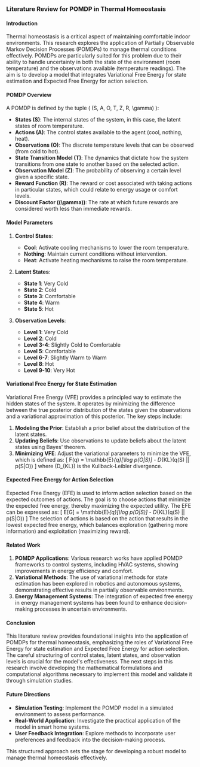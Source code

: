 ### Literature Review for POMDP in Thermal Homeostasis

#### Introduction
Thermal homeostasis is a critical aspect of maintaining comfortable indoor environments. This research explores the application of Partially Observable Markov Decision Processes (POMDPs) to manage thermal conditions effectively. POMDPs are particularly suited for this problem due to their ability to handle uncertainty in both the state of the environment (room temperature) and the observations available (temperature readings). The aim is to develop a model that integrates Variational Free Energy for state estimation and Expected Free Energy for action selection.

#### POMDP Overview
A POMDP is defined by the tuple \( (S, A, O, T, Z, R, \gamma) \):
- **States (S)**: The internal states of the system, in this case, the latent states of room temperature.
- **Actions (A)**: The control states available to the agent (cool, nothing, heat).
- **Observations (O)**: The discrete temperature levels that can be observed (from cold to hot).
- **State Transition Model (T)**: The dynamics that dictate how the system transitions from one state to another based on the selected action.
- **Observation Model (Z)**: The probability of observing a certain level given a specific state.
- **Reward Function (R)**: The reward or cost associated with taking actions in particular states, which could relate to energy usage or comfort levels.
- **Discount Factor (\(\gamma\))**: The rate at which future rewards are considered worth less than immediate rewards.

#### Model Parameters
1. **Control States**: 
   - **Cool**: Activate cooling mechanisms to lower the room temperature.
   - **Nothing**: Maintain current conditions without intervention.
   - **Heat**: Activate heating mechanisms to raise the room temperature.

2. **Latent States**: 
   - **State 1**: Very Cold
   - **State 2**: Cold
   - **State 3**: Comfortable
   - **State 4**: Warm
   - **State 5**: Hot

3. **Observation Levels**:
   - **Level 1**: Very Cold
   - **Level 2**: Cold
   - **Level 3-4**: Slightly Cold to Comfortable
   - **Level 5**: Comfortable
   - **Level 6-7**: Slightly Warm to Warm
   - **Level 8**: Hot
   - **Level 9-10**: Very Hot

#### Variational Free Energy for State Estimation
Variational Free Energy (VFE) provides a principled way to estimate the hidden states of the system. It operates by minimizing the difference between the true posterior distribution of the states given the observations and a variational approximation of this posterior. The key steps include:
1. **Modeling the Prior**: Establish a prior belief about the distribution of the latent states.
2. **Updating Beliefs**: Use observations to update beliefs about the latent states using Bayes' theorem.
3. **Minimizing VFE**: Adjust the variational parameters to minimize the VFE, which is defined as:
   \[
   F(q) = \mathbb{E}_{q}[\log p(O|S)] - D_{KL}(q(S) || p(S|O))
   \]
   where \(D_{KL}\) is the Kullback-Leibler divergence.

#### Expected Free Energy for Action Selection
Expected Free Energy (EFE) is used to inform action selection based on the expected outcomes of actions. The goal is to choose actions that minimize the expected free energy, thereby maximizing the expected utility. The EFE can be expressed as:
\[
E[G] = \mathbb{E}_{q}[\log p(O|S)] - D_{KL}(q(S) || p(S|O))
\]
The selection of actions is based on the action that results in the lowest expected free energy, which balances exploration (gathering more information) and exploitation (maximizing reward).

#### Related Work
1. **POMDP Applications**: Various research works have applied POMDP frameworks to control systems, including HVAC systems, showing improvements in energy efficiency and comfort.
2. **Variational Methods**: The use of variational methods for state estimation has been explored in robotics and autonomous systems, demonstrating effective results in partially observable environments.
3. **Energy Management Systems**: The integration of expected free energy in energy management systems has been found to enhance decision-making processes in uncertain environments.

#### Conclusion
This literature review provides foundational insights into the application of POMDPs for thermal homeostasis, emphasizing the roles of Variational Free Energy for state estimation and Expected Free Energy for action selection. The careful structuring of control states, latent states, and observation levels is crucial for the model's effectiveness. The next steps in this research involve developing the mathematical formulations and computational algorithms necessary to implement this model and validate it through simulation studies.

#### Future Directions
- **Simulation Testing**: Implement the POMDP model in a simulated environment to assess performance.
- **Real-World Application**: Investigate the practical application of the model in smart home systems.
- **User Feedback Integration**: Explore methods to incorporate user preferences and feedback into the decision-making process.

This structured approach sets the stage for developing a robust model to manage thermal homeostasis effectively.